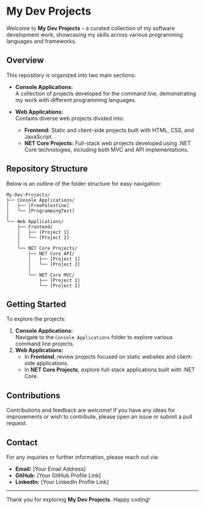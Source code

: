 # My Dev Projects

Welcome to **My Dev Projects** – a curated collection of my software development work, showcasing my skills across various programming languages and frameworks.

## Overview

This repository is organized into two main sections:

- **Console Applications:**  
  A collection of projects developed for the command line, demonstrating my work with different programming languages.

- **Web Applications:**  
  Contains diverse web projects divided into:
  - **Frontend:** Static and client-side projects built with HTML, CSS, and JavaScript.
  - **NET Core Projects:** Full-stack web projects developed using .NET Core technologies, including both MVC and API implementations.

## Repository Structure

Below is an outline of the folder structure for easy navigation:

```
My-Dev-Projects/
├── Console Applications/
│   ├── [FreePalestine]
│   └── [ProgrammingTest]
│
└── Web Applications/
    ├── Frontend/
    │   ├── [Project 1]
    │   └── [Project 2]
    │
    └── NET Core Projects/
        ├── NET Core API/
        │   ├── [Project 1]
        │   └── [Project 2]
        |
        └── NET Core MVC/
            ├── [Project 1]
            └── [Project 2]
```

## Getting Started

To explore the projects:
1. **Console Applications:**  
   Navigate to the `Console Applications` folder to explore various command line projects.
2. **Web Applications:**  
   - In **Frontend**, review projects focused on static websites and client-side applications.
   - In **NET Core Projects**, explore full-stack applications built with .NET Core.

## Contributions

Contributions and feedback are welcome! If you have any ideas for improvements or wish to contribute, please open an issue or submit a pull request.

## Contact

For any inquiries or further information, please reach out via:
- **Email:** [Your Email Address]
- **GitHub:** [Your GitHub Profile Link]
- **LinkedIn:** [Your LinkedIn Profile Link]

---

Thank you for exploring **My Dev Projects**. Happy coding!
